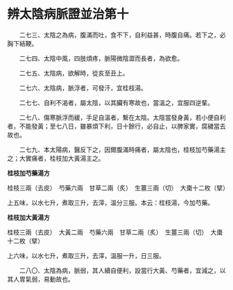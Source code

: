 # 辨太陰病脈證並治第十

　　二七三、太陰之為病，腹滿而吐，食不下，自利益甚，時腹自痛。若下之，必胸下結鞕。

　　二七四、太陰中風，四肢煩疼，脈陽微陰澀而長者，為欲愈。

　　二七五、太陰病，欲解時，從亥至丑上。

　　二七六、太陰病，脈浮者，可發汗，宜桂枝湯。

　　二七七、自利不渴者，屬太陰，以其臟有寒故也，當溫之，宜服四逆輩。

　　二七八、傷寒脈浮而緩，手足自溫者，繫在太陰。太陰當發身黃，若小便自利者，不能發黃；至七八日，雖暴煩下利，日十餘行，必自止，以脾家實，腐穢當去故也。

　　二七九、本太陽病，醫反下之，因爾腹滿時痛者，屬太陰也，桂枝加芍藥湯主之；大實痛者，桂枝加大黃湯主之。

**桂枝加芍藥湯方**

桂枝三兩（去皮）　芍藥六兩　甘草二兩（炙）　生薑三兩（切）　大棗十二枚（擘）

上五味，以水七升，煮取三升，去滓，溫分三服。本云：桂枝湯，今加芍藥。

**桂枝加大黃湯方**

桂枝三兩（去皮）　大黃二兩　芍藥六兩　甘草二兩（炙）　生薑三兩（切）　大棗十二枚（擘）

上六味，以水七升，煮取三升，去滓，溫服一升，日三服。

　　二八〇、太陰為病，脈弱，其人續自便利，設當行大黃、芍藥者，宜減之，以其人胃氣弱，易動故也。